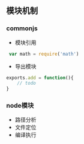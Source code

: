 <!--
 * @Description: In User Settings Edit
 * @Author: your name
 * @Date: 2019-10-11 09:35:48
 * @LastEditTime: 2019-10-11 21:50:13
 * @LastEditors: Please set LastEditors
 -->
## 模块机制
### commonjs
+ 模块引用
```js
 var math = require('math')
```
+ 导出模块
```js
exports.add = function(){
    // todo
}
```

### node模块
+ 路径分析
+ 文件定位
+ 编译执行